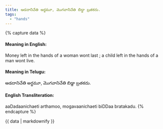 ```yaml
---
title: ఆడదానిచేతి అర్థమూ, మొగవానిచేతి బిడ్డా బ్రతకదు.
tags:
  - "hands"
---
```


{% capture data %}
#### Meaning in English:
Money left in the hands of a woman wont last ; a child left in the hands of a man wont live.

#### Meaning in Telugu:
ఆడదానిచేతి అర్థమూ, మొగవానిచేతి బిడ్డా బ్రతకదు.

#### English Transliteration:
aaDadaanichaeti arthamoo, mogavaanichaeti biDDaa bratakadu.
{% endcapture %}

{{ data | markdownify }}

